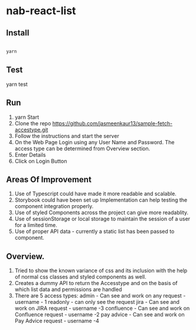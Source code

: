 # nab-react-list

## Install

```sh

yarn

```

## Test

yarn test

## Run

1. yarn Start
2. Clone the repo https://github.com/jasmeenkaur13/sample-fetch-accestype.git
3. Follow the instructions and start the server
4. On the Web Page Login using any User Name and Password. The access type can be determined from Overview section.
5. Enter Details
6. Click on Login Button

## Areas Of Improvement
1. Use of Typescript could have made it more readable and scalable.
2. Storybook could have been set up Implementation can help testing the component integration properly.
3. Use of styled Components across the project can give more readablity.
4. Use of sessionStorage or local storage to maintain the session of a user for a limited time.
5. Use of proper API data - currently a static list has been passed to component.

## Overview.
1. Tried to show the known variance of css and its inclusion with the help of normal css classes and styled components as well.
2. Creates a dummy API to return the Accesstype and on the basis of which list data and permissions are handled
3. There are 5 access types:
    admin - Can see and work on any request - username - 1
    readonly - can only see the request
    jira - Can see and work on JIRA request - username -3
    confluence - Can see and work on Confluence request - username -2
    pay advice - Can see and work on Pay Advice request - username -4